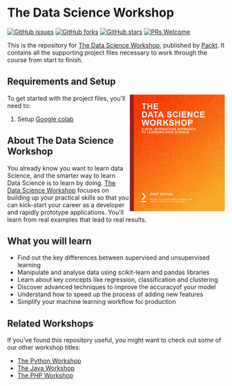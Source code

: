 # The Data Science Workshop
[![GitHub issues](https://img.shields.io/github/issues/khieunguyen/The-Data-Science-Workshop.svg)](https://github.com/khieunguyen/The-Data-Science-Workshop/issues)
[![GitHub forks](https://img.shields.io/github/forks/khieunguyen/The-Data-Science-Workshop.svg)](https://github.com/khieunguyen/The-Data-Science-Workshop/network)
[![GitHub stars](https://img.shields.io/github/stars/khieunguyen/The-Data-Science-Workshop.svg)](https://github.com/khieunguyen/The-Data-Science-Workshop/stargazers)
[![PRs Welcome](https://img.shields.io/badge/PRs-welcome-brightgreen.svg)](https://github.com/khieunguyen/The-Data-Science-Workshop/pulls)

This is the repository for [The Data Science Workshop](https://courses.packtpub.com/courses/data-science?utm_source=github&utm_medium=repository&utm_campaign=9781838981266&utm_term=Data%20Science&utm_content=The%20Data%20Science%20Workshop), published by [Packt](https://www.packtpub.com/?utm_source=github). It contains all the supporting project files necessary to work through the course from start to finish.

## Requirements and Setup
<a href="https://courses.packtpub.com/courses/data-science?utm_source=github&utm_medium=repository&utm_campaign=9781838981266&utm_term=Data%20Science&utm_content=The%20Data%20Science%20Workshop"><img src="https://github.com/PacktWorkshops/Workshop-Covers/blob/master/The%20Data%20Science%20Workshop.png" alt="The Data Science Workshop" height="270px" width="220px" align="right" this.target="_blank"></a>

To get started with the project files, you'll need to:
1. Setup [Google colab](https://colab.research.google.com/notebooks/intro.ipynb)

## About The Data Science Workshop
You already know you want to learn data Science, and the smarter way to learn Data Science is to learn by doing. [The Data Science Workshop](https://courses.packtpub.com/courses/data-science?utm_source=github&utm_medium=repository&utm_campaign=9781838981266&utm_term=Data%20Science&utm_content=The%20Data%20Science%20Workshop) focuses on building up your practical skills so that you can kick-start your career as a developer and rapidly prototype applications. You'll learn from real examples that lead to real results.

## What you will learn
* Find out the key differences between supervised and unsupervised learning 
* Manipulate and analyse data using scikit-learn and pandas libraries 
* Learn about key concepts like regression, classification and clustering 
* Discover advanced techniques to improve the accuracyof your model 
* Understand how to speed up the process of adding new features 
* Simplify your machine learning workflow for production  

## Related Workshops
If you've found this repository useful, you might want to check out some of our other workshop titles:
* [The Python Workshop](https://courses.packtpub.com/courses/python?utm_source=github&utm_medium=repository&utm_campaign=9781839218859&utm_term=Python&utm_content=The%20Python%20Workshop)
* [The Java Workshop](https://courses.packtpub.com/courses/java?utm_source=github&utm_medium=repository&utm_campaign=9781838986698&utm_term=Java&utm_content=The%20Java%20Workshop)
* [The PHP Workshop](https://courses.packtpub.com/courses/php?utm_source=github&utm_medium=repository&utm_campaign=9781838648916&utm_term=PHP&utm_content=The%20PHP%20Workshop)

